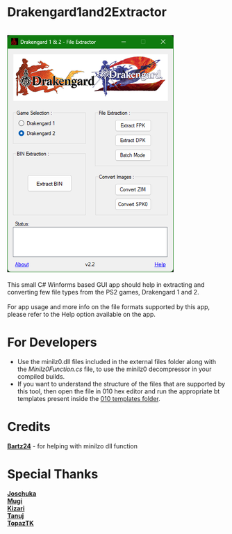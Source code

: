 # Drakengard1and2Extractor
<br>![Image Text](app-img_repo.png)
<br><br>
This small C# Winforms based GUI app should help in extracting and converting few file types from the PS2 games, Drakengard 1 and 2.   
<br>For app usage and more info on the file formats supported by this app, please refer to the Help option available on the app.

# For Developers
- Use the minilz0.dll files included in the external files folder along with the *Minilz0Function.cs* file, to use the minilz0 decompressor in your compiled builds.
- If you want to understand the structure of the files that are supported by this tool, then open the file in 010 hex editor and run the appropriate bt templates present inside the [010 templates folder](https://github.com/Surihix/Drakengard1and2Extractor/tree/master/010%20templates).

# Credits
[**Bartz24**](https://github.com/Bartz24) - for helping with minilzo dll function

# Special Thanks
[**Joschuka**](https://github.com/Joschuka)
<br>[**Mugi**](https://github.com/tehmugi)
<br>[**Kizari**](https://github.com/Kizari)
<br>[**Tanuj**](https://github.com/Cyraphim)
<br>[**TopazTK**](https://github.com/TopazTK)

